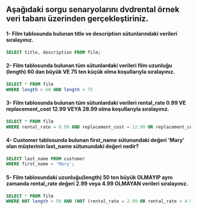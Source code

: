 ## Aşağıdaki sorgu senaryolarını dvdrental örnek veri tabanı üzerinden gerçekleştiriniz.<br />

#### 1- Film tablosunda bulunan title ve description sütunlarındaki verileri sıralayınız.<br />

```SQL
SELECT title, description FROM film;
```



#### 2- Film tablosunda bulunan tüm sütunlardaki verileri film uzunluğu (length) 60 dan büyük VE 75 ten küçük olma koşullarıyla sıralayınız.<br />

```SQL
SELECT * FROM film
WHERE length > 60 AND length < 75

```



#### 3- Film tablosunda bulunan tüm sütunlardaki verileri rental_rate 0.99 VE replacement_cost 12.99 VEYA 28.99 olma koşullarıyla sıralayınız.<br />

```SQL
SELECT * FROM film
WHERE rental_rate = 0.99 AND replacement_cost = 12.99 OR replacement_cost = 28.99;
```


#### 4- Customer tablosunda bulunan first_name sütunundaki değeri 'Mary' olan müşterinin last_name sütunundaki değeri nedir?<br />

```SQL
SELECT last_name FROM customer
WHERE first_name = 'Mary';
```

#### 5- Film tablosundaki uzunluğu(length) 50 ten büyük OLMAYIP aynı zamanda rental_rate değeri 2.99 veya 4.99 OLMAYAN verileri sıralayınız.<br />

```SQL
SELECT * FROM film
WHERE NOT length > 50 AND (NOT (rental_rate = 2.99 OR rental_rate = 4.99));
```


